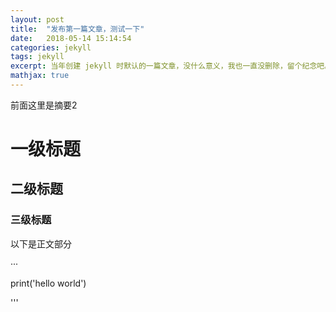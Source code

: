 ```yaml
---
layout: post
title:  "发布第一篇文章，测试一下"
date:   2018-05-14 15:14:54
categories: jekyll
tags: jekyll
excerpt: 当年创建 jekyll 时默认的一篇文章，没什么意义，我也一直没删除，留个纪念吧。
mathjax: true
---
```


前面这里是摘要2









# 一级标题

## 二级标题

### 三级标题

以下是正文部分

···

print('hello world')


'''

